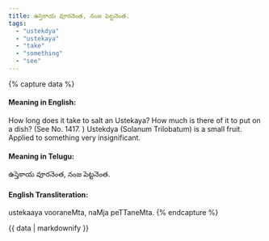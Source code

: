 ```yaml
---
title: ఉస్తెకాయ వూరనెంత, నంజ పెట్టనెంత.
tags:
  - "ustekdya"
  - "ustekaya"
  - "take"
  - "something"
  - "see"
---
```


{% capture data %}
#### Meaning in English:
How long does it take to salt an Ustekaya? How much is there of it to put on a dish?
(See No. 1417. )
Ustekdya (Solanum Trilobatum) is a small fruit.
Applied to something very insignificant.

#### Meaning in Telugu:
ఉస్తెకాయ వూరనెంత, నంజ పెట్టనెంత.

#### English Transliteration:
ustekaaya vooraneMta, naMja peTTaneMta.
{% endcapture %}

<div class="notice">{{ data | markdownify }}</div>

